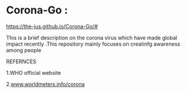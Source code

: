 # Corona-Go  : 
https://the-jus.github.io/Corona-Go/#

This is a brief description on the corona virus which have made global impact recently .This repository mainly focuses on creatinfg awareness among people

REFERNCES

1.WHO official website

2.www.worldmeters.info/corona
